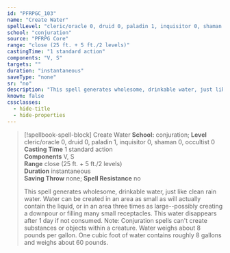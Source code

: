 ```yaml
---
id: "PFRPGC_103"
name: "Create Water"
spellLevel: "cleric/oracle 0, druid 0, paladin 1, inquisitor 0, shaman 0, occultist 0"
school: "conjuration"
source: "PFRPG Core"
range: "close (25 ft. + 5 ft./2 levels)"
castingTime: "1 standard action"
components: "V, S"
targets: ""
duration: "instantaneous"
saveType: "none"
sr: "no"
description: "This spell generates wholesome, drinkable water, just like clean rain water. Water can be created in an area as small as will actually contain the liquid, or in an area three times as large--possibly creating a downpour or filling many small receptacles. This water disappears after 1 day if not consumed.  Note: Conjuration spells can't create substances or objects within a creature. Water weighs about 8 pounds per gallon. One cubic foot of water contains roughly 8 gallons and weighs about 60 pounds."
known: false
cssclasses:
  - hide-title
  - hide-properties
---
```


> [!spellbook-spell-block] Create Water
> **School:** conjuration; **Level** cleric/oracle 0, druid 0, paladin 1, inquisitor 0, shaman 0, occultist 0
> **Casting Time** 1 standard action  
> **Components** V, S  
> **Range** close (25 ft. + 5 ft./2 levels)  
> **Duration** instantaneous  
> **Saving Throw** none; **Spell Resistance** no
> 
> This spell generates wholesome, drinkable water, just like clean rain water. Water can be created in an area as small as will actually contain the liquid, or in an area three times as large--possibly creating a downpour or filling many small receptacles. This water disappears after 1 day if not consumed.  Note: Conjuration spells can't create substances or objects within a creature. Water weighs about 8 pounds per gallon. One cubic foot of water contains roughly 8 gallons and weighs about 60 pounds.